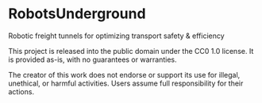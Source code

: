# RobotsUnderground
Robotic freight tunnels for optimizing transport safety &amp; efficiency

This project is released into the public domain under the CC0 1.0 license. It is provided as-is, with no guarantees or warranties.

The creator of this work does not endorse or support its use for illegal, unethical, or harmful activities. Users assume full responsibility for their actions.
